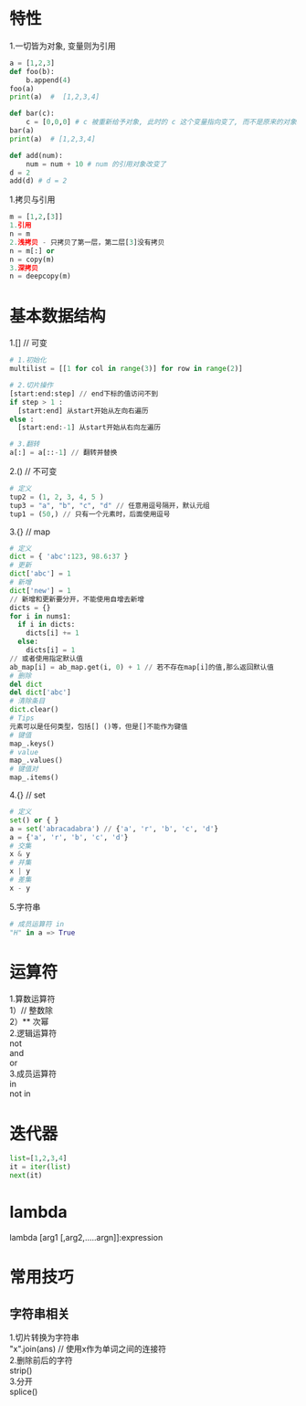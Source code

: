 # 特性

1.一切皆为对象, 变量则为引用

```python
a = [1,2,3]
def foo(b):
    b.append(4)
foo(a)
print(a)  #  [1,2,3,4]

def bar(c):
    c = [0,0,0] # c 被重新给予对象, 此时的 c 这个变量指向变了, 而不是原来的对象改变了
bar(a)
print(a)  # [1,2,3,4]

def add(num):
    num = num + 10 # num 的引用对象改变了
d = 2
add(d) # d = 2
```

1.拷贝与引用

```python
m = [1,2,[3]]
1.引用
n = m
2.浅拷贝 - 只拷贝了第一层，第二层[3]没有拷贝
n = m[:] or
n = copy(m)
3.深拷贝
n = deepcopy(m)
```

# 基本数据结构

1.[] // 可变

```python
# 1.初始化
multilist = [[1 for col in range(3)] for row in range(2)]

# 2.切片操作  
[start:end:step] // end下标的值访问不到
if step > 1 :
  [start:end] 从start开始从左向右遍历
else :
  [start:end:-1] 从start开始从右向左遍历

# 3.翻转
a[:] = a[::-1] // 翻转并替换
```

2.() // 不可变  

```python
# 定义
tup2 = (1, 2, 3, 4, 5 )
tup3 = "a", "b", "c", "d" // 任意用逗号隔开，默认元组
tup1 = (50,) // 只有一个元素时，后面使用逗号
```

3.{} // map

```python
# 定义
dict = { 'abc':123, 98.6:37 }  
# 更新
dict['abc'] = 1
# 新增
dict['new'] = 1
// 新增和更新要分开，不能使用自增去新增
dicts = {}
for i in nums1:
  if i in dicts:
    dicts[i] += 1
  else:
    dicts[i] = 1
// 或者使用指定默认值
ab_map[i] = ab_map.get(i, 0) + 1 // 若不存在map[i]的值,那么返回默认值
# 删除
del dict  
del dict['abc']
# 清除条目
dict.clear()
# Tips
元素可以是任何类型，包括[] ()等，但是[]不能作为键值
# 键值
map_.keys()  
# value
map_.values()
# 键值对
map_.items()
```

4.{} // set  

```python
# 定义
set() or { }
a = set('abracadabra') // {'a', 'r', 'b', 'c', 'd'}
a = {'a', 'r', 'b', 'c', 'd'}
# 交集
x & y
# 并集
x | y
# 差集
x - y
```

5.字符串  

```python
# 成员运算符 in
"H" in a => True
```

# 运算符

1.算数运算符  
1）// 整数除  
2）** 次幂  
2.逻辑运算符  
not  
and  
or  
3.成员运算符  
in  
not in
 
# 迭代器

```python
list=[1,2,3,4]
it = iter(list)
next(it)
```

# lambda

lambda [arg1 [,arg2,.....argn]]:expression  


# 常用技巧

## 字符串相关

1.切片转换为字符串  
"x".join(ans) // 使用x作为单词之间的连接符  
2.删除前后的字符  
strip()  
3.分开  
splice()  
